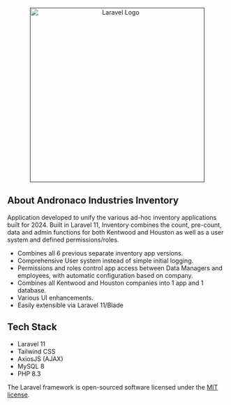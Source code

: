 <p align="center"><a href="" target="_blank"><img src="https://www.andronaco.com/assets/images/template/logo.webp" width="400" alt="Laravel Logo"></a></p>



## About Andronaco Industries Inventory

Application developed to unify the various ad-hoc inventory applications built for 2024.  Built in Laravel 11, Inventory combines the count, pre-count, data and admin functions for both Kentwood and Houston as well as a user system and defined permissions/roles.

- Combines all 6 previous separate inventory app versions.
- Comprehensive User system instead of simple initial logging.
- Permissions and roles control app access between Data Managers and employees, with automatic configuration based on company.
- Combines all Kentwood and Houston companies into 1 app and 1 database.
- Various UI enhancements.
- Easily extensible via Laravel 11/Blade



## Tech Stack
- Laravel 11
- Tailwind CSS
- AxiosJS (AJAX)
- MySQL 8
- PHP 8.3

The Laravel framework is open-sourced software licensed under the [MIT license](https://opensource.org/licenses/MIT).
